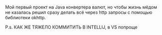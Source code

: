 Мой первый проект на Java конвертера валют, но чтобы жизнь мёдом не казалась решил сразу делать всё через http запросы с помощью библиотеки okhttp.

P.s. КАК ЖЕ ТЯЖЕЛО КОММИТИТЬ В INTELLIJ, в VS попроще
